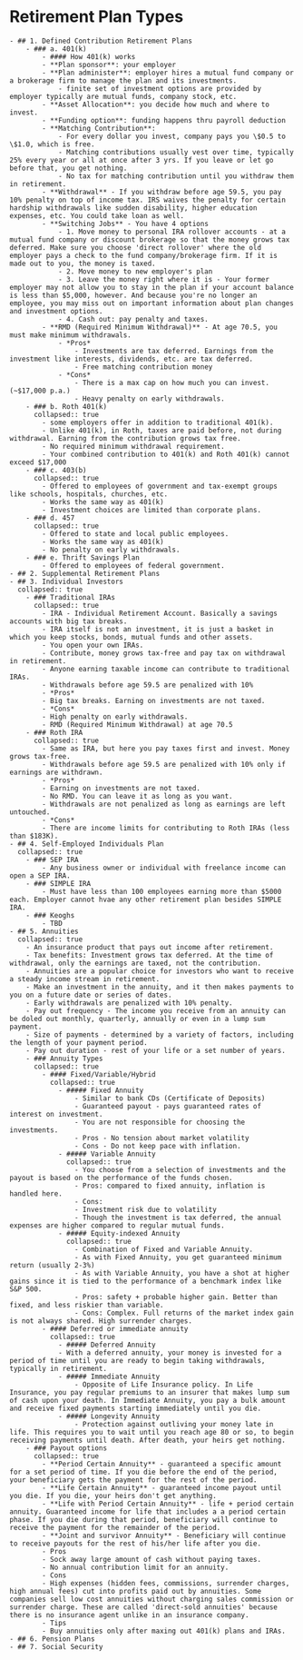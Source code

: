 # Retirement Plan Types
	- ## 1. Defined Contribution Retirement Plans
		- ### a. 401(k)
			- #### How 401(k) works
			- **Plan sponsor**: your employer
			- **Plan administer**: employer hires a mutual fund company or a brokerage firm to manage the plan and its investments.
				- finite set of investment options are provided by employer typically are mutual funds, company stock, etc.
			- **Asset Allocation**: you decide how much and where to invest.
			- **Funding option**: funding happens thru payroll deduction
			- **Matching Contribution**:
				- For every dollar you invest, company pays you \$0.5 to \$1.0, which is free.
				- Matching contributions usually vest over time, typically 25% every year or all at once after 3 yrs. If you leave or let go before that, you get nothing.
				- No tax for matching contribution until you withdraw them in retirement.
			- **Withdrawal** - If you withdraw before age 59.5, you pay 10% penalty on top of income tax. IRS waives the penalty for certain hardship withdrawals like sudden disability, higher education expenses, etc. You could take loan as well.
			- **Switching Jobs** - You have 4 options
				- 1. Move money to personal IRA rollover accounts - at a mutual fund company or discount brokerage so that the money grows tax deferred. Make sure you choose 'direct rollover' where the old employer pays a check to the fund company/brokerage firm. If it is made out to you, the money is taxed.
				- 2. Move money to new employer's plan
				- 3. Leave the money right where it is - Your former employer may not allow you to stay in the plan if your account balance is less than $5,000, however. And because you're no longer an employee, you may miss out on important information about plan changes and investment options.
				- 4. Cash out: pay penalty and taxes.
			- **RMD (Required Minimum Withdrawal)** - At age 70.5, you must make minimum withdrawals.
				- *Pros*
					- Investments are tax deferred. Earnings from the investment like interests, dividends, etc. are tax deferred.
					- Free matching contribution money
				- *Cons*
					- There is a max cap on how much you can invest. (~$17,000 p.a.)
					- Heavy penalty on early withdrawals.
		- ### b. Roth 401(k)
		  collapsed:: true
			- some employers offer in addition to traditional 401(k).
			- Unlike 401(k), in Roth, taxes are paid before, not during withdrawal. Earning from the contribution grows tax free.
			- No required minimum withdrawal requirement.
			- Your combined contribution to 401(k) and Roth 401(k) cannot exceed $17,000
		- ### c. 403(b)
		  collapsed:: true
			- Offered to employees of government and tax-exempt groups like schools, hospitals, churches, etc.
			- Works the same way as 401(k)
			- Investment choices are limited than corporate plans.
		- ### d. 457
		  collapsed:: true
			- Offered to state and local public employees.
			- Works the same way as 401(k)
			- No penalty on early withdrawals.
		- ### e. Thrift Savings Plan
			- Offered to employees of federal government.
	- ## 2. Supplemental Retirement Plans
	- ## 3. Individual Investors
	  collapsed:: true
		- ### Traditional IRAs
		  collapsed:: true
			- IRA - Individual Retirement Account. Basically a savings accounts with big tax breaks.
			- IRA itself is not an investment, it is just a basket in which you keep stocks, bonds, mutual funds and other assets.
			- You open your own IRAs.
			- Contribute, money grows tax-free and pay tax on withdrawal in retirement.
			- Anyone earning taxable income can contribute to traditional IRAs.
			- Withdrawals before age 59.5 are penalized with 10%
			- *Pros*
			- Big tax breaks. Earning on investments are not taxed.
			- *Cons*
			- High penalty on early withdrawals.
			- RMD (Required Minimum Withdrawal) at age 70.5
		- ### Roth IRA
		  collapsed:: true
			- Same as IRA, but here you pay taxes first and invest. Money grows tax-free.
			- Withdrawals before age 59.5 are penalized with 10% only if earnings are withdrawn.
			- *Pros*
			- Earning on investments are not taxed.
			- No RMD. You can leave it as long as you want.
			- Withdrawals are not penalized as long as earnings are left untouched.
			- *Cons*
			- There are income limits for contributing to Roth IRAs (less than $183K).
	- ## 4. Self-Employed Individuals Plan
	  collapsed:: true
		- ### SEP IRA
			- Any business owner or individual with freelance income can open a SEP IRA.
		- ### SIMPLE IRA
			- Must have less than 100 employees earning more than $5000 each. Employer cannot hvae any other retirement plan besides SIMPLE IRA.
		- ### Keoghs
			- TBD
	- ## 5. Annuities
	  collapsed:: true
		- An insurance product that pays out income after retirement.
		- Tax benefits: Investment grows tax deferred. At the time of withdrawal, only the earnings are taxed, not the contribution.
		- Annuities are a popular choice for investors who want to receive a steady income stream in retirement.
		- Make an investment in the annuity, and it then makes payments to you on a future date or series of dates.
		- Early withdrawals are penalized with 10% penalty.
		- Pay out frequency - The income you receive from an annuity can be doled out monthly, quarterly, annually or even in a lump sum payment.
		- Size of payments - determined by a variety of factors, including the length of your payment period.
		- Pay out duration - rest of your life or a set number of years.
		- ### Annuity Types
		  collapsed:: true
			- #### Fixed/Variable/Hybrid
			  collapsed:: true
				- ##### Fixed Annuity
					- Similar to bank CDs (Certificate of Deposits)
					- Guaranteed payout - pays guaranteed rates of interest on investment.
					- You are not responsible for choosing the investments.
					- Pros - No tension about market volatility
					- Cons - Do not keep pace with inflation.
				- ##### Variable Annuity
				  collapsed:: true
					- You choose from a selection of investments and the payout is based on the performance of the funds chosen.
					- Pros: compared to fixed annuity, inflation is handled here.
					- Cons:
					- Investment risk due to volatility
					- Though the investment is tax deferred, the annual expenses are higher compared to regular mutual funds.
				- ##### Equity-indexed Annuity
				  collapsed:: true
					- Combination of Fixed and Variable Annuity.
					- As with Fixed Annuity, you get guaranteed minimum return (usually 2-3%)
					- As with Variable Annuity, you have a shot at higher gains since it is tied to the performance of a benchmark index like S&P 500.
					- Pros: safety + probable higher gain. Better than fixed, and less riskier than variable.
					- Cons: Complex. Full returns of the market index gain is not always shared. High surrender charges.
			- #### Deferred or immediate annuity
			  collapsed:: true
				- ##### Deferred Annuity
				- With a deferred annuity, your money is invested for a period of time until you are ready to begin taking withdrawals, typically in retirement.
				- ##### Immediate Annuity
					- Opposite of Life Insurance policy. In Life Insurance, you pay regular premiums to an insurer that makes lump sum of cash upon your death. In Immediate Annuity, you pay a bulk amount and receive fixed payments starting immediately until you die.
				- ##### Longevity Annuity
					- Protection against outliving your money late in life. This requires you to wait until you reach age 80 or so, to begin receiving payments until death. After death, your heirs get nothing.
		- ### Payout options
		  collapsed:: true
			- **Period Certain Annuity** - guaranteed a specific amount for a set period of time. If you die before the end of the period, your beneficiary gets the payment for the rest of the period.
			- **Life Certain Annuity** - guaranteed income payout until you die. If you die, your heirs don't get anything.
			- **Life with Period Certain Annuity** - life + period certain annuity. Guaranteed income for life that includes a a period certain phase. If you die during that period, beneficiary will continue to receive the payment for the remainder of the period.
			- **Joint and survivor Annuity** - Beneficiary will continue to receive payouts for the rest of his/her life after you die.
			- Pros
			- Sock away large amount of cash without paying taxes.
			- No annual contribution limit for an annuity.
			- Cons
			- High expenses (hidden fees, commissions, surrender charges, high annual fees) cut into profits paid out by annuities. Some companies sell low cost annuities without charging sales commission or surrender charge. These are called 'direct-sold annuities' because there is no insurance agent unlike in an insurance company.
			- Tips
			- Buy annuities only after maxing out 401(k) plans and IRAs.
	- ## 6. Pension Plans
	- ## 7. Social Security